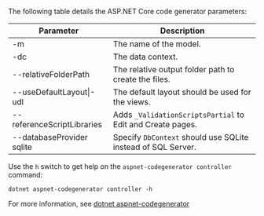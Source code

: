 The following table details the ASP.NET Core code generator parameters:

| Parameter               | Description|
| ----------------- | ------------ |
| -m  | The name of the model. |
| -dc  | The data context. |
| --relativeFolderPath | The relative output folder path to create the files. |
| --useDefaultLayout\|-udl | The default layout should be used for the views. |
| --referenceScriptLibraries | Adds `_ValidationScriptsPartial` to Edit and Create pages. |
| --databaseProvider sqlite | Specify `DbContext` should use SQLite instead of SQL Server. |

Use the `h` switch to get help on the `aspnet-codegenerator controller` command:

```dotnetcli
dotnet aspnet-codegenerator controller -h
```

For more information, see [dotnet aspnet-codegenerator](xref:fundamentals/tools/dotnet-aspnet-codegenerator)
